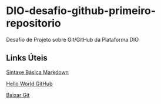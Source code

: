 # DIO-desafio-github-primeiro-repositorio
Desafio de Projeto sobre Git/GitHub da Plataforma DIO


## Links Úteis
[Sintaxe Básica Markdown](https://markdown.net.br/sintaxe-basica/)

[Hello World GitHub](https://docs.github.com/en/get-started/quickstart/hello-world)

[Baixar Git](https://git-scm.com/downloads)
